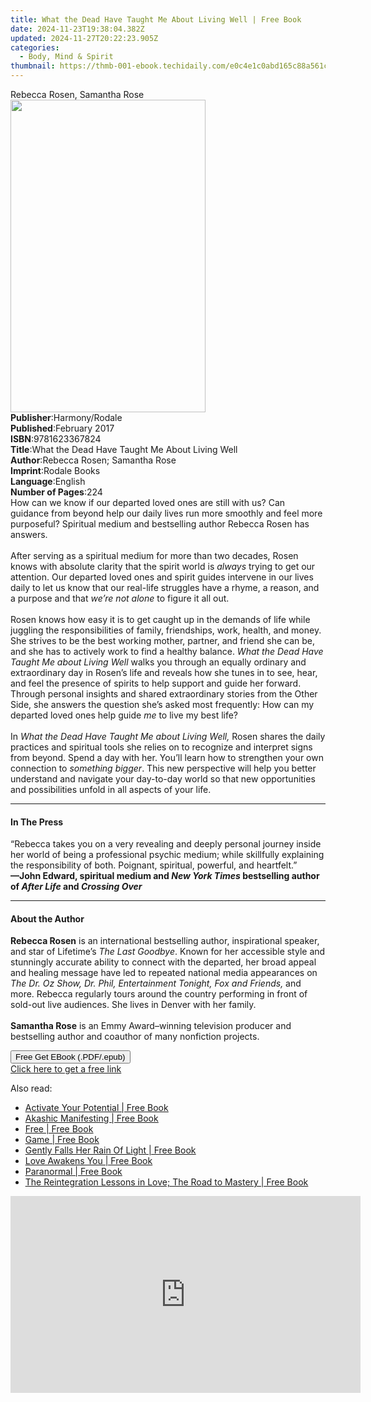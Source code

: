 ```yaml
---
title: What the Dead Have Taught Me About Living Well | Free Book
date: 2024-11-23T19:38:04.382Z
updated: 2024-11-27T20:22:23.905Z
categories:
  - Body, Mind & Spirit
thumbnail: https://thmb-001-ebook.techidaily.com/e0c4e1c0abd165c88a561c7395a805a8e76135de25d1dc047cd873528cb5f86b.jpg
---
```

<main id="book-container">
  <div class="flex flex-col">
    <div class="book-brief flex-1 py-6 px-4 sm:p-6 md:py-10 md:px-8">
      <!-- brief-->
      <div class="book-brief-main">Rebecca Rosen, Samantha Rose</div>
    </div>
    <div
      class="book-meta-info flex-1 grid gap-4 col-start-1 col-end-3 row-start-1 sm:mb-6 sm:grid-cols-4 lg:gap-6 lg:col-start-2 lg:row-end-6 lg:row-span-6 lg:mb-0"
    >
      <div
        class="book-meta-info-left place-content-center mt-4 p-4 text-sm leading-6 col-start-2 col-span-2 dark:text-slate-400"
      >
        <img
          class="w-full h-500 object-cover rounded-lg sm:h-255 sm:col-span-2 lg:col-span-full"
          src="https://img-001-ebook.techidaily.com/cf6db36807d0e00159596dfec9fcb32f2f63df3ca04d027594781a8e5c51f78c.jpg"
          alt=""
          width="312"
          height="500"
        />
      </div>
      <div
        class="book-meta-info-right mt-2 col-start-1 row-start-2 col-span-3 self-center"
      >
        <!-- meta data  -->
        <div class="flex flex-col px-4 md:px-8">
          <div class="flex-1">
            <strong>Publisher</strong>:<span class="px-2">Harmony/Rodale</span>
          </div>
          <div class="flex-1">
            <strong>Published</strong>:<span class="px-2">February 2017</span>
          </div>
          <div class="flex-1">
            <strong>ISBN</strong>:<span class="px-2">9781623367824</span>
          </div>
          <div class="flex-1">
            <strong>Title</strong>:<span class="px-2"
              >What the Dead Have Taught Me About Living Well</span
            >
          </div>
          <div class="flex-1">
            <strong>Author</strong>:<span class="px-2"
              >Rebecca Rosen; Samantha Rose</span
            >
          </div>
          <div class="flex-1">
            <strong>Imprint</strong>:<span class="px-2">Rodale Books</span>
          </div>
          <div class="flex-1">
            <strong>Language</strong>:<span class="px-2">English</span>
          </div>
          <div class="flex-1">
            <strong>Number of Pages</strong>:<span class="px-2">224</span>
          </div>
        </div>
      </div>
    </div>
    <div class="book-description flex-1 py-6 px-4 sm:p-6 md:py-10 md:px-8">
      <div class="book-description-main">
        <div accordion-content="" id="description">
          How can we know if our departed loved ones are still with us? Can
          guidance from beyond help our daily lives run more smoothly and feel
          more purposeful? Spiritual medium and bestselling author Rebecca Rosen
          has answers.<br /><br />After serving as a spiritual medium for more
          than two decades, Rosen knows with absolute clarity that the spirit
          world is <i>always</i> trying to get our attention. Our departed loved
          ones and spirit guides intervene in our lives daily to let us know
          that our real-life struggles have a rhyme, a reason, and a purpose and
          that <i>we’re not alone</i> to figure it all out. <br /><br />Rosen
          knows how easy it is to get caught up in the demands of life while
          juggling the responsibilities of family, friendships, work, health,
          and money. She strives to be the best working mother, partner, and
          friend she can be, and she has to actively work to find a healthy
          balance. <i>What the Dead Have Taught Me about Living Well</i> walks
          you through an equally ordinary and extraordinary day in Rosen’s life
          and reveals how she tunes in to see, hear, and feel the presence of
          spirits to help support and guide her forward. Through personal
          insights and shared extraordinary stories from the Other Side, she
          answers the question she’s asked most frequently: How can my departed
          loved ones help guide <i>me</i> to live my best life? <br /><br />In
          <i>What the Dead Have Taught Me about Living Well, </i>Rosen shares
          the daily practices and spiritual tools she relies on to recognize and
          interpret signs from beyond. Spend a day with her. You’ll learn how to
          strengthen your own connection to <i>something bigger</i>. This new
          perspective will help you better understand and navigate your
          day-to-day world so that new opportunities and possibilities unfold in
          all aspects of your life.
        </div>
        <div class="accordion-fader"></div>
      </div>
    </div>
    <div class="book-excerpts flex-1 py-6 px-4 sm:p-6 md:py-10 md:px-8">
      <!-- excerpts-->
      <div class="book-excerpts-main">
        <hr />
        <h4 class="placeholder placeholder-heading">
          <span>In The Press</span>
        </h4>
        <p>
          “Rebecca takes you on a very revealing and deeply personal journey
          inside her world of being a professional psychic medium; while
          skillfully explaining the responsibility of both. Poignant, spiritual,
          powerful, and heartfelt.”<br /><b
            >—John Edward, spiritual medium and
            <i>New York Times </i>bestselling author of <i>After Life </i>and
            <i>Crossing Over</i></b
          >
        </p>
      </div>
    </div>
    <div class="book-about-author flex-1 py-6 px-4 sm:p-6 md:py-10 md:px-8">
      <!-- about author-->
      <div class="book-main-author-main">
        <hr />
        <h4 class="placeholder placeholder-heading">
          <span>About the Author</span>
        </h4>
        <p>
          <b>Rebecca Rosen</b> is an international bestselling author,
          inspirational speaker, and star of Lifetime’s <i>The Last Goodbye</i>.
          Known for her accessible style and stunningly accurate ability to
          connect with the departed, her broad appeal and healing message have
          led to repeated national media appearances on
          <i
            >The Dr. Oz Show, Dr. Phil, Entertainment Tonight, Fox and
            Friends,</i
          >
          and more. Rebecca regularly tours around the country performing in
          front of sold-out live audiences. She lives in Denver with her
          family.<br /><br /><b>Samantha Rose</b> is an Emmy Award–winning
          television producer and bestselling author and coauthor of many
          nonfiction projects.
        </p>
      </div>
    </div>
    <div class="book-free-get flex-1 py-6 px-4 sm:p-6 md:py-10 md:px-8">
      <button
        id="btn-free-get"
        class="bg-blue-500 hover:bg-blue-700 text-white font-bold py-2 px-4 rounded"
      >
        Free Get EBook (.PDF/.epub)
      </button>
      <div id="countdown-display" class="px-2 text-lg mt-2"></div>
      <a
        id="free-link"
        class="hidden bg-blue-500 hover:bg-blue-700 text-white font-bold py-2 px-4 rounded"
        href="https://www.ebooks.com/en-us/book/96177331/what-the-dead-have-taught-me-about-living-well/rebecca-rosen/"
        target="_blank"
        >Click here to get a free link</a
      >
    </div>
    <script>
      let countdownTime = 0;
      let countdownInterval = null;
      document
        .getElementById('btn-free-get')
        .addEventListener('click', startCountdown);
      function startCountdown() {
        countdownTime = new Date().getTime() + 60000 * 3;
        countdownInterval = setInterval(updateCountdown, 1000);
        document.getElementById('btn-free-get').disabled = true;
        document
          .getElementById('btn-free-get')
          .classList.add('bg-gray-500', 'cursor-not-allowed');
      }
      function updateCountdown() {
        let currentTime = new Date().getTime();
        let timeLeft = countdownTime - currentTime;
        let secondsLeft = Math.floor(timeLeft / 1000);
        document.getElementById('countdown-display').innerHTML =
          `Remaining time: ${secondsLeft} seconds.`;
        if (secondsLeft <= 0) {
          clearInterval(countdownInterval);
          document.getElementById('btn-free-get').classList.add('hidden');
          document.getElementById('free-link').classList.remove('hidden');
          document.getElementById('countdown-display').innerHTML = '';
        }
      }
    </script>
  </div>
</main>

<ins class="adsbygoogle"
      style="display:block"
      data-ad-client="ca-pub-7571918770474297"
      data-ad-slot="8358498916"
      data-ad-format="auto"
      data-full-width-responsive="true"></ins>
    

<span class="atpl-alsoreadstyle">Also read:</span>
<div><ul>
<li><a href="https://novels-ebooks.techidaily.com/211259905-9798869237385-activate-your-potential/"><u>Activate Your Potential | Free Book</u></a></li>
<li><a href="https://novels-ebooks.techidaily.com/211259903-9781951692407-akashic-manifesting/"><u>Akashic Manifesting | Free Book</u></a></li>
<li><a href="https://novels-ebooks.techidaily.com/211258706-9781805174998-free/"><u>Free | Free Book</u></a></li>
<li><a href="https://novels-ebooks.techidaily.com/211258705-9781805174981-game/"><u>Game | Free Book</u></a></li>
<li><a href="https://novels-ebooks.techidaily.com/211259803-9798987494929-gently-falls-her-rain-of-light/"><u>Gently Falls Her Rain Of Light | Free Book</u></a></li>
<li><a href="https://novels-ebooks.techidaily.com/211259844-9798218393564-love-awakens-you/"><u>Love Awakens You | Free Book</u></a></li>
<li><a href="https://novels-ebooks.techidaily.com/211260054-9780062046444-paranormal/"><u>Paranormal | Free Book</u></a></li>
<li><a href="https://novels-ebooks.techidaily.com/211260224-9798887633343-the-reintegration-lessons-in-love-the-road-to-mastery/"><u>The Reintegration Lessons in Love; The Road to Mastery | Free Book</u></a></li>
</ul></div>

<!-- affiliate ads begin -->
<iframe width="560" height="315" src="https://www.youtube.com/embed/yr0yS_Ywrjs?si=QxzYiX1KmUaExmlo&autoplay=1" title="YouTube video player" frameborder="0" allow="accelerometer; autoplay; clipboard-write; encrypted-media; gyroscope; picture-in-picture; web-share" referrerpolicy="strict-origin-when-cross-origin" allowfullscreen></iframe>
<!-- affiliate ads end -->


